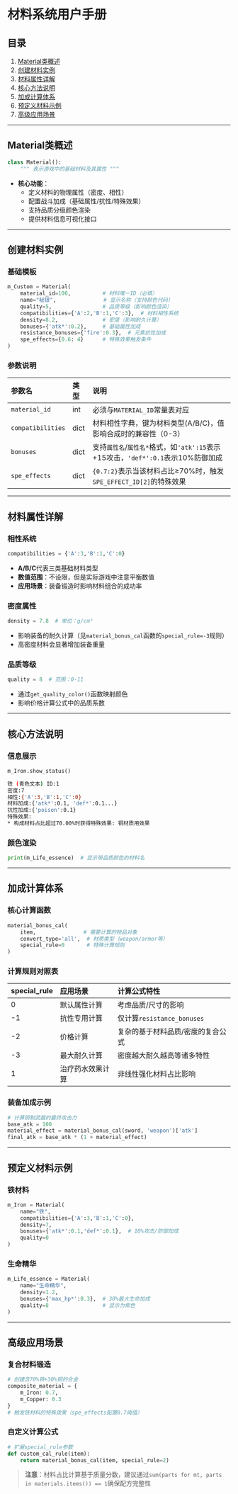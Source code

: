 # 材料系统用户手册

## 目录
1. [Material类概述](#material类概述)
2. [创建材料实例](#创建材料实例)
3. [材料属性详解](#材料属性详解)
4. [核心方法说明](#核心方法说明)
5. [加成计算体系](#加成计算体系)
6. [预定义材料示例](#预定义材料示例)
7. [高级应用场景](#高级应用场景)

---

## Material类概述
```python
class Material():
    """ 表示游戏中的基础材料及其属性 """
```

- **核心功能**：
  - 定义材料的物理属性（密度、相性）
  - 配置战斗加成（基础属性/抗性/特殊效果）
  - 支持品质分级颜色渲染
  - 提供材料信息可视化接口

------

## 创建材料实例

### 基础模板

```python
m_Custom = Material(
    material_id=100,          # 材料唯一ID（必填）
    name="秘银",               # 显示名称（支持颜色代码）
    quality=5,                # 品质等级（影响颜色渲染）
    compatibilities={'A':2,'B':1,'C':3},  # 材料相性系统
    density=8.2,              # 密度（影响耐久计算）
    bonuses={'atk*':0.2},     # 基础属性加成
    resistance_bonuses={'fire':0.3},  # 元素抗性加成
    spe_effects={0.6: 4}      # 特殊效果触发条件
)
```

### 参数说明

| 参数名            | 类型 | 说明                                                         |
| :---------------- | :--- | :----------------------------------------------------------- |
| `material_id`     | int  | 必须与`MATERIAL_ID`常量表对应                                |
| `compatibilities` | dict | 材料相性字典，键为材料类型(A/B/C)，值影响合成时的兼容性（0-3） |
| `bonuses`         | dict | 支持`属性名`/`属性名*`格式，如`'atk':15`表示+15攻击，`'def*':0.1`表示10%防御加成 |
| `spe_effects`     | dict | `{0.7:2}`表示当该材料占比≥70%时，触发`SPE_EFFECT_ID[2]`的特殊效果 |

------

## 材料属性详解

### 相性系统

```python
compatibilities = {'A':3,'B':1,'C':0}
```

- **A/B/C**代表三类基础材料类型
- **数值范围**：不设限，但是实际游戏中注意平衡数值
- **应用场景**：装备锻造时影响材料组合的成功率

### 密度属性

```python
density = 7.8  # 单位：g/cm³
```

- 影响装备的耐久计算（见`material_bonus_cal`函数的`special_rule=-3`规则）
- 高密度材料会显著增加装备重量

### 品质等级

```python
quality = 8  # 范围：0-11
```

- 通过`get_quality_color()`函数映射颜色
- 影响价格计算公式中的品质系数

------

## 核心方法说明

### 信息展示

```python
m_Iron.show_status()
```

```bash
铁 (青色文本) ID:1
密度:7
相性:{'A':3,'B':1,'C':0}
材料加成:{'atk*':0.1, 'def*':0.1...}
抗性加成:{'poison':0.1}
特殊效果: 
* 构成材料占比超过70.00%时获得特殊效果: 铜材质用效果
```

### 颜色渲染

```python
print(m_Life_essence)  # 显示带品质颜色的材料名
```

------

## 加成计算体系

### 核心计算函数

```python
material_bonus_cal(
    item,               # 需要计算的物品对象
    convert_type='all',  # 材质类型（weapon/armor等）
    special_rule=0       # 特殊计算规则
)
```

### 计算规则对照表

| special_rule | 应用场景         | 计算公式特性                      |
| :----------- | :--------------- | :-------------------------------- |
| 0            | 默认属性计算     | 考虑品质/尺寸的影响               |
| -1           | 抗性专用计算     | 仅计算`resistance_bonuses`        |
| -2           | 价格计算         | 复杂的基于材料品质/密度的复合公式 |
| -3           | 最大耐久计算     | 密度越大耐久越高等诸多特性        |
| 1            | 治疗药水效果计算 | 非线性强化材料占比影响            |

### 装备加成示例

```python
# 计算铜制武器的最终攻击力
base_atk = 100
material_effect = material_bonus_cal(sword, 'weapon')['atk']
final_atk = base_atk * (1 + material_effect)
```

------

## 预定义材料示例

### 铁材料

```python
m_Iron = Material(
    name="铁",
    compatibilities={'A':3,'B':1,'C':0},
    density=7,
    bonuses={'atk*':0.1,'def*':0.1},  # 10%攻击/防御加成
    quality=0
)
```

### 生命精华

```python
m_Life_essence = Material(
    name="生命精华",
    density=1.2,
    bonuses={'max_hp*':0.3},  # 30%最大生命加成
    quality=8                 # 显示为紫色
)
```

------

## 高级应用场景

### 复合材料锻造

```python
# 创建含70%铁+30%铜的合金
composite_material = {
    m_Iron: 0.7, 
    m_Copper: 0.3
}
# 触发铁材料的特殊效果（spe_effects配置0.7阈值）
```

### 自定义计算公式

```python
# 扩展special_rule参数
def custom_cal_rule(item):
    return material_bonus_cal(item, special_rule=2)
```

> **注意**：材料占比计算基于质量分数，建议通过`sum(parts for mt, parts in materials.items()) == 1`确保配方完整性